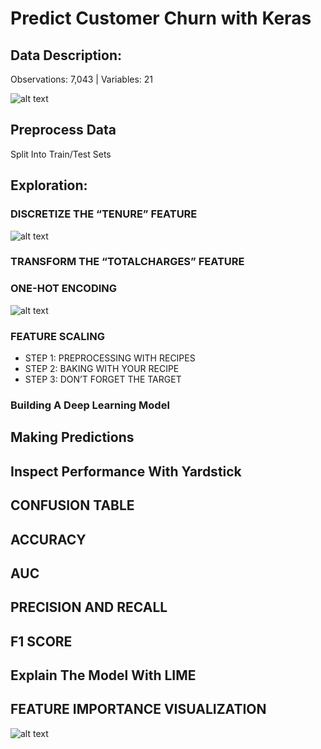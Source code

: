 # Predict Customer Churn with Keras

## Data Description: 
Observations: 7,043 | Variables: 21

![alt text](https://blogs.rstudio.com/tensorflow/posts/2018-01-11-keras-customer-churn/images/figure-html/unnamed-chunk-9-1.png)


## Preprocess Data
Split Into Train/Test Sets

## Exploration: 

### DISCRETIZE THE “TENURE” FEATURE
![alt text](https://blogs.rstudio.com/tensorflow/posts/2018-01-11-keras-customer-churn/images/figure-html/unnamed-chunk-9-1.png)

### TRANSFORM THE “TOTALCHARGES” FEATURE

### ONE-HOT ENCODING
![alt text](https://blogs.rstudio.com/tensorflow/posts/2018-01-11-keras-customer-churn/images/figure-html/unnamed-chunk-14-1.png)

### FEATURE SCALING
* STEP 1: PREPROCESSING WITH RECIPES
* STEP 2: BAKING WITH YOUR RECIPE
* STEP 3: DON’T FORGET THE TARGET

### Building A Deep Learning Model

## Making Predictions

## Inspect Performance With Yardstick

## CONFUSION TABLE

## ACCURACY

## AUC

## PRECISION AND RECALL

## F1 SCORE

## Explain The Model With LIME

## FEATURE IMPORTANCE VISUALIZATION
![alt text](https://blogs.rstudio.com/tensorflow/posts/2018-01-11-keras-customer-churn/images/figure-html/unnamed-chunk-41-1.png)
